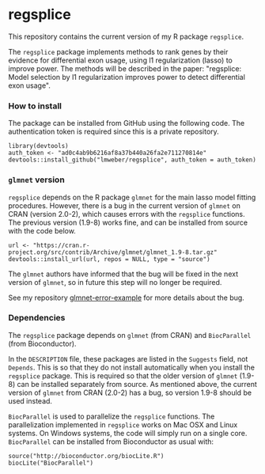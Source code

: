 regsplice
=========

This repository contains the current version of my R package `regsplice`.

The `regsplice` package implements methods to rank genes by their evidence for differential exon usage, using l1 regularization (lasso) to improve power. The methods will be described in the paper: "regsplice: Model selection by l1 regularization improves power to detect differential exon usage".


### How to install

The package can be installed from GitHub using the following code. The authentication token is required since this is a private repository.

```{r}
library(devtools)
auth_token <- "ad0c4ab9b6216af8a37b440a26fa2e711270814e"
devtools::install_github("lmweber/regsplice", auth_token = auth_token)
```

### `glmnet` version

`regsplice` depends on the R package `glmnet` for the main lasso model fitting procedures. However, there is a bug in the current version of `glmnet` on CRAN (version 2.0-2), which causes errors with the `regsplice` functions. The previous version (1.9-8) works fine, and can be installed from source with the code below.

```{r}
url <- "https://cran.r-project.org/src/contrib/Archive/glmnet/glmnet_1.9-8.tar.gz"
devtools::install_url(url, repos = NULL, type = "source")
```

The `glmnet` authors have informed that the bug will be fixed in the next version of `glmnet`, so in future this step will no longer be required.

See my repository [glmnet-error-example](https://github.com/lmweber/glmnet-error-example) for more details about the bug.


### Dependencies

The `regsplice` package depends on `glmnet` (from CRAN) and `BiocParallel` (from Bioconductor).

In the `DESCRIPTION` file, these packages are listed in the `Suggests` field, not `Depends`. This is so that they do not install automatically when you install the `regsplice` package. This is required so that the older version of `glmnet` (1.9-8) can be installed separately from source. As mentioned above, the current version of `glmnet` from CRAN (2.0-2) has a bug, so version 1.9-8 should be used instead.

`BiocParallel` is used to parallelize the `regsplice` functions. The parallelization implemented in `regsplice` works on Mac OSX and Linux systems. On Windows systems, the code will simply run on a single core. `BiocParallel` can be installed from Bioconductor as usual with:

```{r}
source("http://bioconductor.org/biocLite.R")
biocLite("BiocParallel")
```

